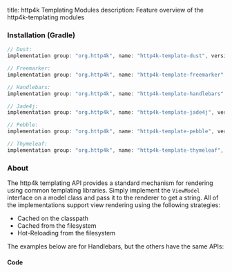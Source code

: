 title: http4k Templating Modules
description: Feature overview of the http4k-templating modules

### Installation (Gradle)

```groovy
// Dust: 
implementation group: "org.http4k", name: "http4k-template-dust", version: "4.25.5.2"

// Freemarker: 
implementation group: "org.http4k", name: "http4k-template-freemarker", version: "4.25.5.2"

// Handlebars: 
implementation group: "org.http4k", name: "http4k-template-handlebars", version: "4.25.5.2"

// Jade4j: 
implementation group: "org.http4k", name: "http4k-template-jade4j", version: "4.25.5.2"

// Pebble: 
implementation group: "org.http4k", name: "http4k-template-pebble", version: "4.25.5.2"

// Thymeleaf: 
implementation group: "org.http4k", name: "http4k-template-thymeleaf", version: "4.25.5.2"
```

### About
The http4k templating API provides a standard mechanism for rendering using common templating libraries. Simply implement the `ViewModel` interface on a model class and pass it to the renderer to get a string. All of the implementations support view rendering using the following strategies:

* Cached on the classpath
* Cached from the filesystem
* Hot-Reloading from the filesystem

The examples below are for Handlebars, but the others have the same APIs:

#### Code  [<img class="octocat"/>](https://github.com/http4k/http4k/blob/master/src/docs/guide/reference/templating/example.kt)

<script src="https://gist-it.appspot.com/https://github.com/http4k/http4k/blob/master/src/docs/guide/reference/templating/example.kt"></script>

[http4k]: https://http4k.org
